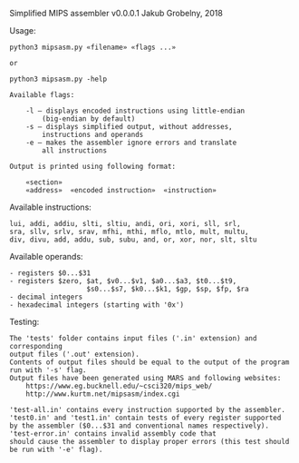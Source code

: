 Simplified MIPS assembler v0.0.0.1
Jakub Grobelny, 2018

Usage:

    python3 mipsasm.py «filename» «flags ...»

    or

    python3 mipsasm.py -help

    Available flags:

        -l – displays encoded instructions using little-endian
            (big-endian by default)
        -s – displays simplified output, without addresses, 
            instructions and operands
        -e – makes the assembler ignore errors and translate
            all instructions

    Output is printed using following format:

        «section»
        «address»  «encoded instruction»  «instruction»

Available instructions:

    lui, addi, addiu, slti, sltiu, andi, ori, xori, sll, srl, 
    sra, sllv, srlv, srav, mfhi, mthi, mflo, mtlo, mult, multu, 
    div, divu, add, addu, sub, subu, and, or, xor, nor, slt, sltu

Available operands:

    - registers $0...$31
    - registers $zero, $at, $v0...$v1, $a0...$a3, $t0...$t9, 
                       $s0...$s7, $k0...$k1, $gp, $sp, $fp, $ra
    - decimal integers
    - hexadecimal integers (starting with '0x')

Testing:

    The 'tests' folder contains input files ('.in' extension) and corresponding
    output files ('.out' extension).
    Contents of output files should be equal to the output of the program
    run with '-s' flag.
    Output files have been generated using MARS and following websites:
        https://www.eg.bucknell.edu/~csci320/mips_web/
        http://www.kurtm.net/mipsasm/index.cgi

    'test-all.in' contains every instruction supported by the assembler.
    'test0.in' and 'test1.in' contain tests of every register supported
    by the assembler ($0...$31 and conventional names respectively).
    'test-error.in' contains invalid assembly code that
    should cause the assembler to display proper errors (this test should
    be run with '-e' flag).